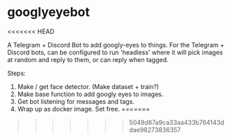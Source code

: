 # googlyeyebot
<<<<<<< HEAD

A Telegram + Discord Bot to add googly-eyes to things.
For the Telegram + Discord bots, can be configured to run 'headless' where it will pick images at random and reply to them, or can reply when tagged.

Steps:
1. Make / get face detector.  (Make dataset + train?)
2. Make base function to add googly eyes to images.
3. Get bot listening for messages and tags.
4. Wrap up as docker image.  Set free.
=======
>>>>>>> 5049d87a9ca33aa433b764143ddae98273836357
